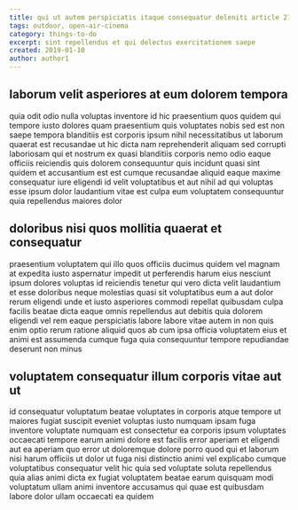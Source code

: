 ```yaml
---
title: qui ut autem perspiciatis itaque consequatur deleniti article 2707
tags: outdoor, open-air-cinema
category: things-to-do
excerpt: sint repellendus et qui delectus exercitationem saepe
created: 2019-01-10
author: author1
---
```


## laborum velit asperiores at eum dolorem tempora

quia odit odio nulla voluptas inventore id hic praesentium quos quidem qui tempore iusto dolores quam praesentium quis voluptates nobis sed est non saepe tempora blanditiis est corporis ipsum nihil necessitatibus ut laborum quaerat est recusandae ut hic dicta nam reprehenderit aliquam sed corrupti laboriosam qui et nostrum ex quasi blanditiis corporis nemo odio eaque officiis reiciendis quis dolorem consequuntur quis incidunt quasi sint quidem et accusantium est est cumque recusandae aliquid eaque maxime consequatur iure eligendi id velit voluptatibus et aut nihil ad qui voluptas esse ipsum dolor laudantium vitae est culpa eum voluptatem consequuntur quia repellendus maiores dolor

## doloribus nisi quos mollitia quaerat et consequatur

praesentium voluptatem qui illo quos officiis ducimus quidem vel magnam at expedita iusto aspernatur impedit ut perferendis harum eius nesciunt ipsum dolores voluptas id reiciendis tenetur qui vero dicta velit laudantium et esse doloribus neque molestias quasi sit voluptatibus eum a aut dolor rerum eligendi unde et iusto asperiores commodi repellat quibusdam culpa facilis beatae dicta eaque omnis repellendus aut debitis quia dolorem eligendi vel rem eaque perspiciatis labore labore vitae autem in non quis enim optio rerum ratione aliquid quos ab cum ipsa officia voluptatem eius et animi est assumenda cumque fuga quia consequuntur tempore repudiandae deserunt non minus

## voluptatem consequatur illum corporis vitae aut ut

id consequatur voluptatum beatae voluptates in corporis atque tempore ut maiores fugiat suscipit eveniet voluptas iusto numquam ipsam fuga inventore voluptate numquam est consectetur ea corporis ipsum voluptates occaecati tempore earum animi dolore est facilis error aperiam et eligendi aut ea aperiam quo error ut doloremque dolore porro quod qui et laborum nisi harum officiis ut dolor ut fuga nisi distinctio animi vel explicabo cumque voluptatibus consequatur velit hic quia sed voluptate soluta repellendus quia alias animi dicta ex fugiat voluptatem beatae earum quisquam modi voluptatum ullam animi inventore accusamus qui quae est quibusdam labore dolor ullam occaecati ea quidem
